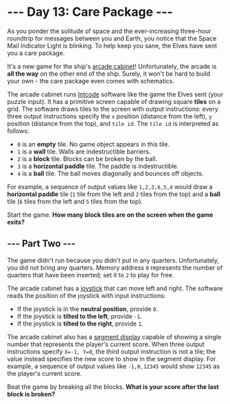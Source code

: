 # --- Day 13: Care Package ---

As you ponder the solitude of space and the ever-increasing three-hour roundtrip for messages between you and Earth, you notice that the Space Mail Indicator Light is blinking. To help keep you sane, the Elves have sent you a care package.

It's a new game for the ship's [arcade cabinet](https://en.wikipedia.org/wiki/Arcade_cabinet)! Unfortunately, the arcade is **all the way** on the other end of the ship. Surely, it won't be hard to build your own - the care package even comes with schematics.

The arcade cabinet runs [Intcode](https://adventofcode.com/2019/day/9) software like the game the Elves sent (your puzzle input). It has a primitive screen capable of drawing square **tiles** on a grid. The software draws tiles to the screen with output instructions: every three output instructions specify the `x` position (distance from the left), `y` position (distance from the top), and `tile id`. The `tile id` is interpreted as follows:

- `0` is an **empty** tile. No game object appears in this tile.
- `1` is a **wall** tile. Walls are indestructible barriers.
- `2` is a **block** tile. Blocks can be broken by the ball.
- `3` is a **horizontal paddle** tile. The paddle is indestructible.
- `4` is a **ball** tile. The ball moves diagonally and bounces off objects.

For example, a sequence of output values like `1,2,3,6,5,4` would draw a **horizontal paddle** tile (`1` tile from the left and `2` tiles from the top) and a **ball** tile (`6` tiles from the left and `5` tiles from the top).

Start the game. **How many block tiles are on the screen when the game exits?**


## --- Part Two ---

The game didn't run because you didn't put in any quarters. Unfortunately, you did not bring any quarters. Memory address `0` represents the number of quarters that have been inserted; set it to `2` to play for free.

The arcade cabinet has a [joystick](https://en.wikipedia.org/wiki/Joystick) that can move left and right. The software reads the position of the joystick with input instructions:

- If the joystick is in the **neutral position**, provide `0`.
- If the joystick is **tilted to the left**, provide `-1`.
- If the joystick is **tilted to the right**, provide `1`.

The arcade cabinet also has a [segment display](https://en.wikipedia.org/wiki/Display_device#Segment_displays) capable of showing a single number that represents the player's current score. When three output instructions specify `X=-1, Y=0`, the third output instruction is not a tile; the value instead specifies the new score to show in the segment display. For example, a sequence of output values like `-1,0,12345` would show `12345` as the player's current score.

Beat the game by breaking all the blocks. **What is your score after the last block is broken?**
